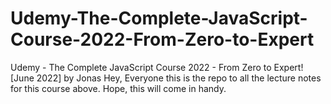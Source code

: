 # Udemy-The-Complete-JavaScript-Course-2022-From-Zero-to-Expert
Udemy - The Complete JavaScript Course 2022 - From Zero to Expert! [June 2022] by Jonas
Hey, Everyone this is the repo to all the lecture notes for this course above. Hope, this will come in handy.
